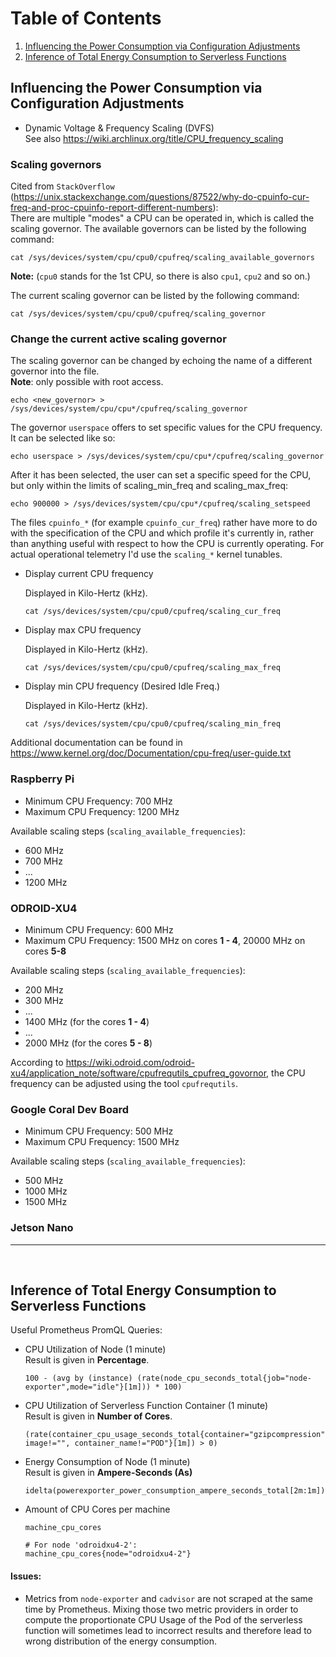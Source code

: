 # Table of Contents

1. [Influencing the Power Consumption via Configuration Adjustments](#configuration-adjustments)
2. [Inference of Total Energy Consumption to Serverless Functions](#inference-of-total-energy-consumption-to-serverless-functions)

## Influencing the Power Consumption via Configuration Adjustments
- Dynamic Voltage & Frequency Scaling (DVFS)<br>
See also https://wiki.archlinux.org/title/CPU_frequency_scaling

### Scaling governors
Cited from `StackOverflow` (https://unix.stackexchange.com/questions/87522/why-do-cpuinfo-cur-freq-and-proc-cpuinfo-report-different-numbers):
<br>
There are multiple "modes" a CPU can be operated in, which is called the scaling governor. The available governors can be listed by the following command:

```
cat /sys/devices/system/cpu/cpu0/cpufreq/scaling_available_governors
```
**Note:** (`cpu0` stands for the 1st CPU, so there is also `cpu1`, `cpu2` and so on.)

The current scaling governor can be listed by the following command:

```
cat /sys/devices/system/cpu/cpu0/cpufreq/scaling_governor
```

### Change the current active scaling governor
The scaling governor can be changed by echoing the name of a different governor into the file.<br>
**Note**: only possible with root access.

```
echo <new_governor> > /sys/devices/system/cpu/cpu*/cpufreq/scaling_governor
```

The governor `userspace` offers to set specific values for the CPU frequency. It can be selected like so:
```
echo userspace > /sys/devices/system/cpu/cpu*/cpufreq/scaling_governor
```

After it has been selected, the user can set a specific speed for the CPU, but only within the limits of
scaling_min_freq and scaling_max_freq:

```
echo 900000 > /sys/devices/system/cpu/cpu*/cpufreq/scaling_setspeed
```

The files `cpuinfo_*` (for example `cpuinfo_cur_freq`) rather have more to do with the specification of the CPU and which profile it's currently in, rather than anything useful with respect to how the CPU is currently operating. For actual operational telemetry I'd use the `scaling_*` kernel tunables.


- Display current CPU frequency

    Displayed in Kilo-Hertz (kHz).
    ```
    cat /sys/devices/system/cpu/cpu0/cpufreq/scaling_cur_freq
    ```

- Display max CPU frequency

    Displayed in Kilo-Hertz (kHz).
    ```
    cat /sys/devices/system/cpu/cpu0/cpufreq/scaling_max_freq
    ```

- Display min CPU frequency (Desired Idle Freq.)

    Displayed in Kilo-Hertz (kHz).
    ```
    cat /sys/devices/system/cpu/cpu0/cpufreq/scaling_min_freq
    ```

Additional documentation can be found in https://www.kernel.org/doc/Documentation/cpu-freq/user-guide.txt

### Raspberry Pi

- Minimum CPU Frequency: 700 MHz
- Maximum CPU Frequency: 1200 MHz

Available scaling steps (`scaling_available_frequencies`):
- 600 MHz
- 700 MHz
- ...
- 1200 MHz

### ODROID-XU4
- Minimum CPU Frequency: 600 MHz
- Maximum CPU Frequency: 1500 MHz on cores **1 - 4**, 20000 MHz on cores **5-8**

Available scaling steps (`scaling_available_frequencies`):
- 200 MHz
- 300 MHz
- ...
- 1400 MHz (for the cores **1 - 4**)
- ...
- 2000 MHz (for the cores **5 - 8**)

According to https://wiki.odroid.com/odroid-xu4/application_note/software/cpufrequtils_cpufreq_govornor, the CPU frequency can be adjusted using the tool `cpufrequtils`.

### Google Coral Dev Board
- Minimum CPU Frequency: 500 MHz
- Maximum CPU Frequency: 1500 MHz

Available scaling steps (`scaling_available_frequencies`):
- 500 MHz
- 1000 MHz
- 1500 MHz

### Jetson Nano


<hr>
<br>

## Inference of Total Energy Consumption to Serverless Functions
Useful Prometheus PromQL Queries:

- CPU Utilization of Node (1 minute)<br>
  Result is given in **Percentage**.
  ```
  100 - (avg by (instance) (rate(node_cpu_seconds_total{job="node-exporter",mode="idle"}[1m])) * 100)
  ```
- CPU Utilization of Serverless Function Container (1 minute)<br>
  Result is given in **Number of Cores**.
  ```
  (rate(container_cpu_usage_seconds_total{container="gzipcompression", image!="", container_name!="POD"}[1m]) > 0)
  ```
- Energy Consumption of Node (1 minute)<br>
  Result is given in **Ampere-Seconds (As)**
  ```
  idelta(powerexporter_power_consumption_ampere_seconds_total[2m:1m])
  ```
- Amount of CPU Cores per machine
  ```
  machine_cpu_cores
  
  # For node 'odroidxu4-2':
  machine_cpu_cores{node="odroidxu4-2"}
  ```
  
#### Issues:
  - Metrics from `node-exporter` and `cadvisor` are not scraped at the same time by Prometheus. Mixing those two metric providers in order to compute the proportionate CPU Usage of the Pod of the serverless function will sometimes lead to incorrect results and therefore lead to wrong distribution of the energy consumption.
